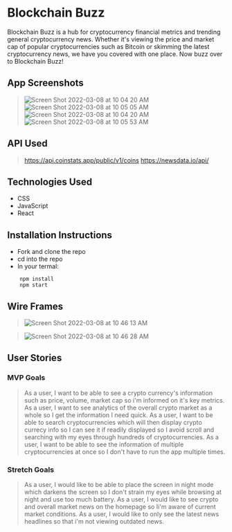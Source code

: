 # Blockchain Buzz
Blockchain Buzz is a hub for cryptocurrency financial metrics and trending general cryptocurrency news. Whether it's viewing the price and market cap of popular cryptocurrencies such as Bitcoin or skimming the latest cryptocurrency news, we have you covered with one place. Now buzz over to Blockchain Buzz!

## App Screenshots
> ![Screen Shot 2022-03-08 at 10 04 20 AM](https://user-images.githubusercontent.com/97872070/157299301-e85876fa-31ef-4329-a34d-69e13aadbdb8.png)
> ![Screen Shot 2022-03-08 at 10 05 05 AM](https://user-images.githubusercontent.com/97872070/157299336-8094a03c-f94d-48ff-be1d-ae9f74e033d9.png)
> ![Screen Shot 2022-03-08 at 10 04 20 AM](https://user-images.githubusercontent.com/97872070/157299376-27e7f7f9-5ab1-4670-b8c2-ca3a72ca7fdd.png)
> ![Screen Shot 2022-03-08 at 10 05 53 AM](https://user-images.githubusercontent.com/97872070/157299409-c88bb43e-e674-480c-896c-9011ef656540.png)

## API Used 
> https://api.coinstats.app/public/v1/coins
> https://newsdata.io/api/

## Technologies Used
- CSS
- JavaScript
- React 

## Installation Instructions
- Fork and clone the repo
- cd into the repo
- In your termal:
```
    npm install
    npm start
```
## Wire Frames
> ![Screen Shot 2022-03-08 at 10 46 13 AM](https://user-images.githubusercontent.com/97872070/157305252-235792fd-d5f0-4f08-ab78-c4296ca2cafa.png)

> ![Screen Shot 2022-03-08 at 10 46 28 AM](https://user-images.githubusercontent.com/97872070/157305253-de0b0251-42ff-4125-96f0-5605bb45cb03.png)

## User Stories 
### MVP Goals 
> As a user, I want to be able to see a crypto currency's information such as price, volume, market cap so i'm informed on it's key metrics.
> As a user, I want to see analytics of the overall crypto market as a whole so I get the information I need quick.
> As a user, I want to be able to search cryptocurrencies which will then display crypto currecy info so I can see it if readily displayed so I avoid scroll and searching with my eyes through hundreds of cryptocurrencies. 
> As a user, I want to be able to see the information of multiple cryptocurrencies at once so I don't have to run the app multiple times.
### Stretch Goals 
> As a user, I would like to be able to place the screen in night mode which darkens the screen so I don't strain my eyes while browsing at night and use too much battery.
> As a user, I would like to see crypto and overall market news on the homepage so Ii'm aware of current market conditions.
> As a user, I would like to only see the latest news headlines so that i'm not viewing outdated news. 
